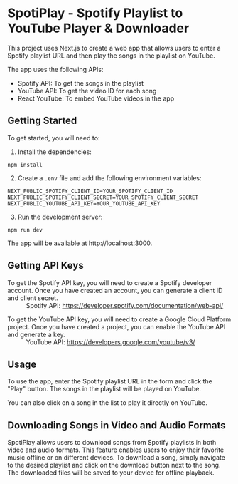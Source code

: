 
# SpotiPlay - Spotify Playlist to YouTube Player & Downloader

This project uses Next.js to create a web app that allows users to enter a Spotify playlist URL and then play the songs in the playlist on YouTube.

The app uses the following APIs:

* Spotify API: To get the songs in the playlist
* YouTube API: To get the video ID for each song
* React YouTube: To embed YouTube videos in the app

## Getting Started

To get started, you will need to:

1. Install the dependencies:

```
npm install
```

2. Create a `.env` file and add the following environment variables:

```
NEXT_PUBLIC_SPOTIFY_CLIENT_ID=YOUR_SPOTIFY_CLIENT_ID
NEXT_PUBLIC_SPOTIFY_CLIENT_SECRET=YOUR_SPOTIFY_CLIENT_SECRET
NEXT_PUBLIC_YOUTUBE_API_KEY=YOUR_YOUTUBE_API_KEY
```

3. Run the development server:

```
npm run dev
```

The app will be available at http://localhost:3000.

## Getting API Keys

To get the Spotify API key, you will need to create a Spotify developer account. Once you have created an account, you can generate a client ID and client secret.<br>
&emsp;&emsp;&emsp;Spotify API: https://developer.spotify.com/documentation/web-api/

To get the YouTube API key, you will need to create a Google Cloud Platform project. Once you have created a project, you can enable the YouTube API and generate a key.<br>
&emsp;&emsp;&emsp;YouTube API: https://developers.google.com/youtube/v3/

## Usage

To use the app, enter the Spotify playlist URL in the form and click the "Play" button. The songs in the playlist will be played on YouTube.

You can also click on a song in the list to play it directly on YouTube.

## Downloading Songs in Video and Audio Formats

SpotiPlay allows users to download songs from Spotify playlists in both video and audio formats. This feature enables users to enjoy their favorite music offline or on different devices. To download a song, simply navigate to the desired playlist and click on the download button next to the song. The downloaded files will be saved to your device for offline playback.


